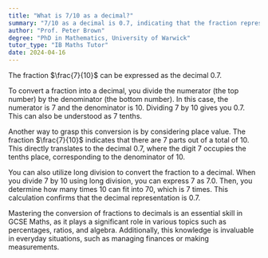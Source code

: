 ```yaml
---
title: "What is 7/10 as a decimal?"
summary: "7/10 as a decimal is 0.7, indicating that the fraction represents a value of seven tenths or seventy percent of a whole."
author: "Prof. Peter Brown"
degree: "PhD in Mathematics, University of Warwick"
tutor_type: "IB Maths Tutor"
date: 2024-04-16
---
```


The fraction $\frac{7}{10}$ can be expressed as the decimal $0.7$.

To convert a fraction into a decimal, you divide the numerator (the top number) by the denominator (the bottom number). In this case, the numerator is $7$ and the denominator is $10$. Dividing $7$ by $10$ gives you $0.7$. This can also be understood as $7$ tenths.

Another way to grasp this conversion is by considering place value. The fraction $\frac{7}{10}$ indicates that there are $7$ parts out of a total of $10$. This directly translates to the decimal $0.7$, where the digit $7$ occupies the tenths place, corresponding to the denominator of $10$.

You can also utilize long division to convert the fraction to a decimal. When you divide $7$ by $10$ using long division, you can express $7$ as $7.0$. Then, you determine how many times $10$ can fit into $70$, which is $7$ times. This calculation confirms that the decimal representation is $0.7$.

Mastering the conversion of fractions to decimals is an essential skill in GCSE Maths, as it plays a significant role in various topics such as percentages, ratios, and algebra. Additionally, this knowledge is invaluable in everyday situations, such as managing finances or making measurements.
    
